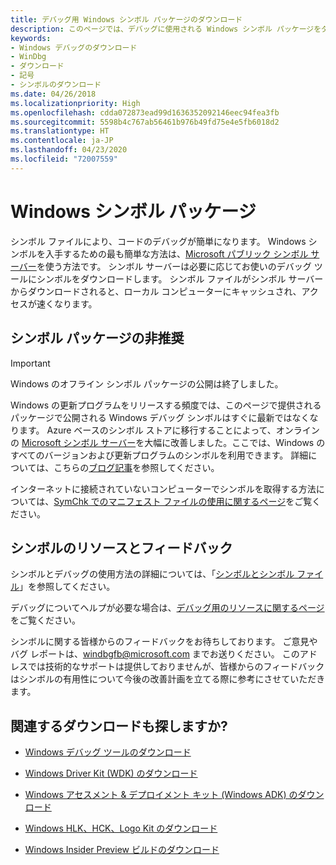 ```yaml
---
title: デバッグ用 Windows シンボル パッケージのダウンロード
description: このページでは、デバッグに使用される Windows シンボル パッケージをダウンロードすることができます。
keywords:
- Windows デバッグのダウンロード
- WinDbg
- ダウンロード
- 記号
- シンボルのダウンロード
ms.date: 04/26/2018
ms.localizationpriority: High
ms.openlocfilehash: cdda072873ead99d1636352092146eec94fea3fb
ms.sourcegitcommit: 5598b4c767ab56461b976b49fd75e4e5fb6018d2
ms.translationtype: HT
ms.contentlocale: ja-JP
ms.lasthandoff: 04/23/2020
ms.locfileid: "72007559"
---
```

# <a name="windows-symbol-packages"></a>Windows シンボル パッケージ

シンボル ファイルにより、コードのデバッグが簡単になります。 Windows シンボルを入手するための最も簡単な方法は、[Microsoft パブリック シンボル サーバー](microsoft-public-symbols.md)を使う方法です。 シンボル サーバーは必要に応じてお使いのデバッグ ツールにシンボルをダウンロードします。 シンボル ファイルがシンボル サーバーからダウンロードされると、ローカル コンピューターにキャッシュされ、アクセスが速くなります。 


## <a name="symbol-package-deprecation"></a>シンボル パッケージの非推奨

> [!IMPORTANT]
> Windows のオフライン シンボル パッケージの公開は終了しました。
>
> Windows の更新プログラムをリリースする頻度では、このページで提供されるパッケージで公開される Windows デバッグ シンボルはすぐに最新ではなくなります。 
> Azure ベースのシンボル ストアに移行することによって、オンラインの [Microsoft シンボル サーバー](microsoft-public-symbols.md)を大幅に改善しました。ここでは、Windows のすべてのバージョンおよび更新プログラムのシンボルを利用できます。 
> 詳細については、こちらの[ブログ記事](https://blogs.msdn.microsoft.com/windbg/2017/10/18/update-on-microsofts-symbol-server/)を参照してください。 
>
> インターネットに接続されていないコンピューターでシンボルを取得する方法については、[SymChk でのマニフェスト ファイルの使用に関するページ](using-a-manifest-file-with-symchk.md)をご覧ください。

## <a name="symbol-resources-and-feedback"></a>シンボルのリソースとフィードバック

シンボルとデバッグの使用方法の詳細については、「[シンボルとシンボル ファイル](symbols-and-symbol-files.md)」を参照してください。

デバッグについてヘルプが必要な場合は、[デバッグ用のリソースに関するページ](debugging-resources.md)をご覧ください。 

シンボルに関する皆様からのフィードバックをお待ちしております。 ご意見やバグ レポートは、[windbgfb@microsoft.com](mailto:windbgfb@microsoft.com) までお送りください。 このアドレスでは技術的なサポートは提供しておりませんが、皆様からのフィードバックはシンボルの有用性について今後の改善計画を立てる際に参考にさせていただきます。 

## <a name="looking-for-related-downloads"></a>関連するダウンロードも探しますか?

- [Windows デバッグ ツールのダウンロード](debugger-download-tools.md)

- [Windows Driver Kit (WDK) のダウンロード](https://docs.microsoft.com/windows-hardware/drivers/download-the-wdk)

- [Windows アセスメント & デプロイメント キット (Windows ADK) のダウンロード](https://docs.microsoft.com/windows-hardware/get-started/adk-install)

- [Windows HLK、HCK、Logo Kit のダウンロード](https://docs.microsoft.com/windows-hardware/test/hlk/windows-hardware-lab-kit)

- [Windows Insider Preview ビルドのダウンロード](https://insider.windows.com/)
